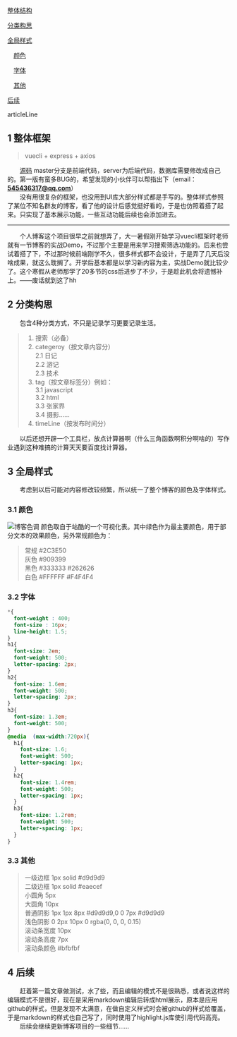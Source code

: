 [整体结构](#1)  


[分类构思](#2)  


[全局样式](#3)  


&emsp;[颜色](#3-1)  


&emsp;[字体](#3-2)  


&emsp;[其他](#3-3)  


[后续](#4)  


articleLine

## <span id="1" class="title">1 整体框架</span>
>vuecli + express + axios 

&emsp;&emsp;[源码](https://github.com/c121914yu/Blogs) master分支是前端代码，server为后端代码，数据库需要修改成自己的。第一版有蛮多BUG的，希望发现的小伙伴可以帮指出下（email： **545436317@qq.com**）  
&emsp;&emsp;没有用很复杂的框架，也没用到UI库大部分样式都是手写的。整体样式参照了某位不知名群友的博客，看了他的设计后感觉挺好看的，于是也仿照着搭了起来。只实现了基本展示功能，一些互动功能后续也会添加进去。  
- - -
&emsp;&emsp;个人博客这个项目很早之前就想弄了，大一暑假刚开始学习vuecli框架时老师就有一节博客的实战Demo，不过那个主要是用来学习搜索筛选功能的。后来也尝试着搭了下，不过那时候前端刚学不久，很多样式都不会设计，于是弄了几天后没啥成果，就这么耽搁了。开学后基本都是以学习新内容为主，实战Demo就比较少了。这个寒假从老师那学了20多节的css后进步了不少，于是趁此机会将遗憾补上。——废话就到这了hh
## <span id="2" class="title">2 分类构思</span>
&emsp;&emsp;包含4种分类方式，不只是记录学习更要记录生活。
>1. 搜索（必备）
>2. categeroy（按文章内容分）  
>2.1 日记  
>2.2 游记  
>2.3 技术  
>3. tag（按文章标签分）例如：  
>3.1 javascript  
>3.2 html  
>3.3 张家界  
>3.4 摄影……  
>4. timeLine（按发布时间分）

&emsp;&emsp;以后还想开辟一个工具栏，放点计算器啊（什么三角函数啊积分啊啥的）写作业遇到这种难搞的计算天天要百度找计算器。

## <span id="3" class="title">3 全局样式</span>
&emsp;&emsp;考虑到以后可能对内容修改较频繁，所以统一了整个博客的颜色及字体样式。
### <span id="3-1" class="title">3.1 颜色</span>
![博客色调](https://img-blog.csdnimg.cn/20200227193053425.png?x-oss-process=image/watermark,type_ZmFuZ3poZW5naGVpdGk,shadow_10,text_aHR0cHM6Ly9ibG9nLmNzZG4ubmV0L3lqbHRvcA==,size_16,color_FFFFFF,t_70)
颜色取自于站酷的一个可视化表。其中绿色作为最主要颜色，用于部分文本的效果颜色，另外常规颜色为：
>常规 #2C3E50  
>灰色 #909399  
>黑色 #333333 #262626  
>白色 #FFFFFF #F4F4F4  

### <span id="3-2" class="title">3.2 字体</span>
```css
*{
  font-weight : 400;
  font-size : 16px;
  line-height: 1.5;
}
h1{
  font-size: 2em;
  font-weight: 500;
  letter-spacing: 2px;
}
h2{
  font-size: 1.6em;
  font-weight: 500;
  letter-spacing: 2px;
}
h3{
  font-size: 1.3em; 
  font-weight: 500;
}
@media  (max-width:720px){
  h1{
    font-size: 1.6;
    font-weight: 500;
    letter-spacing: 1px;
  }
  h2{
    font-size: 1.4rem;
    font-weight: 500;
    letter-spacing: 1px;
  }
  h3{
    font-size: 1.2rem; 
    font-weight: 500;
    letter-spacing: 1px;
  }
}
```
### <span id="3-3" class="title">3.3 其他</span>
>一级边框  1px solid #d9d9d9  
>二级边框  1px solid #eaecef  
>小圆角 5px  
>大圆角 10px  
>普通阴影  1px 1px 8px #d9d9d9,0 0 7px #d9d9d9  
>浅色阴影 0 2px 10px 0 rgba(0, 0, 0, 0.15)  
>滚动条宽度 10px  
>滚动条高度 7px  
>滚动条颜色 #bfbfbf  

## <span id="4" class="title">4 后续</span>
&emsp;&emsp;赶着第一篇文章做测试，水了些，而且编辑的模式不是很熟悉，或者说这样的编辑模式不是很好，现在是采用markdown编辑后转成html展示，原本是应用github的样式，但是发现不太满意，在做自定义样式时会被github的样式给覆盖，于是markdown的样式也自己写了，同时使用了highlight.js库使引用代码高亮。  
&emsp;&emsp;后续会继续更新博客项目的一些细节……